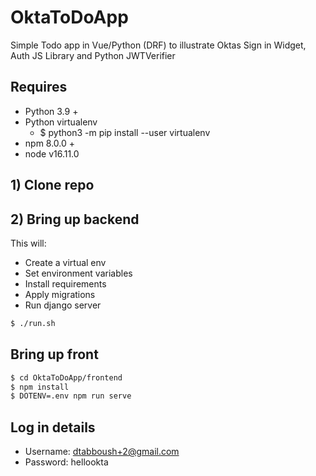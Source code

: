 # OktaToDoApp

Simple Todo app in Vue/Python (DRF) to illustrate Oktas Sign in Widget, Auth JS Library and Python JWTVerifier

## Requires
  * Python 3.9 +
  * Python virtualenv
    * $ python3 -m pip install --user virtualenv
  * npm 8.0.0 +
  * node v16.11.0

## 1) Clone repo

## 2) Bring up backend
This will: 
* Create a virtual env
* Set environment variables
* Install requirements
* Apply migrations
* Run django server
```bash
$ ./run.sh
```

## Bring up front
```bash
$ cd OktaToDoApp/frontend
$ npm install
$ DOTENV=.env npm run serve
```


## Log in details
 * Username: dtabboush+2@gmail.com 
 * Password: hellookta
